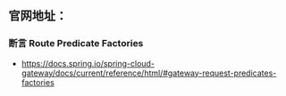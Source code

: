 ## 官网地址：
### 断言 Route Predicate Factories
* https://docs.spring.io/spring-cloud-gateway/docs/current/reference/html/#gateway-request-predicates-factories